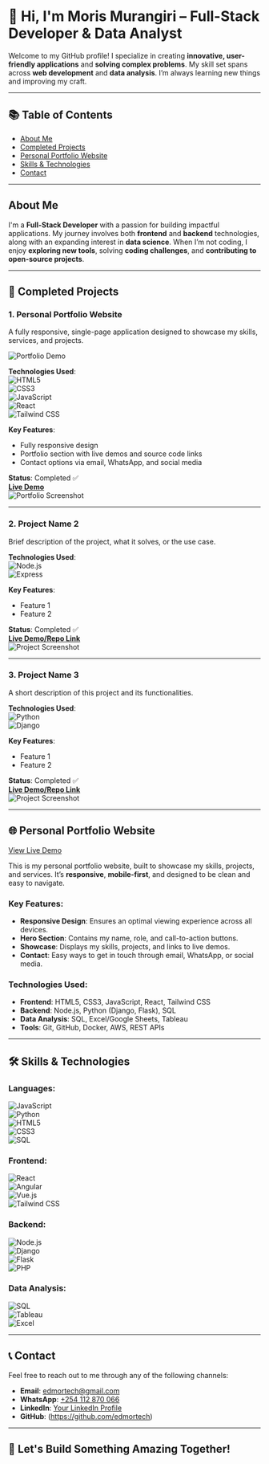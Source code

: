 # 👋 Hi, I'm Moris Murangiri – Full-Stack Developer & Data Analyst

Welcome to my GitHub profile! I specialize in creating **innovative, user-friendly applications** and **solving complex problems**. My skill set spans across **web development** and **data analysis**. I’m always learning new things and improving my craft.

---

## 📚 Table of Contents
- [About Me](#about-me)
- [Completed Projects](#completed-projects)
- [Personal Portfolio Website](#personal-portfolio-website)
- [Skills & Technologies](#skills--technologies)
- [Contact](#contact)

---

## About Me

I'm a **Full-Stack Developer** with a passion for building impactful applications. My journey involves both **frontend** and **backend** technologies, along with an expanding interest in **data science**. When I’m not coding, I enjoy **exploring new tools**, solving **coding challenges**, and **contributing to open-source projects**.

---

## 🚀 Completed Projects

### 1. Personal Portfolio Website
A fully responsive, single-page application designed to showcase my skills, services, and projects.

![Portfolio Demo](https://img.shields.io/badge/Live%20Demo-blue?style=flat&logo=appveyor)

**Technologies Used**:  
![HTML5](https://img.shields.io/badge/HTML5-E34F26?style=flat&logo=html5&logoColor=white)  
![CSS3](https://img.shields.io/badge/CSS3-1572B6?style=flat&logo=css3&logoColor=white)  
![JavaScript](https://img.shields.io/badge/JavaScript-F7DF1E?style=flat&logo=javascript&logoColor=black)  
![React](https://img.shields.io/badge/React-61DAFB?style=flat&logo=react&logoColor=black)  
![Tailwind CSS](https://img.shields.io/badge/Tailwind%20CSS-38B2AC?style=flat&logo=tailwindcss&logoColor=white)

**Key Features**:  
- Fully responsive design  
- Portfolio section with live demos and source code links  
- Contact options via email, WhatsApp, and social media

**Status**: Completed ✅  
[**Live Demo**](#)  
![Portfolio Screenshot](#)

---

### 2. Project Name 2

Brief description of the project, what it solves, or the use case.

**Technologies Used**:  
![Node.js](https://img.shields.io/badge/Node.js-6DA55F?style=flat&logo=node.js&logoColor=white)  
![Express](https://img.shields.io/badge/Express-FFFFFF?style=flat&logo=express&logoColor=000000)

**Key Features**:  
- Feature 1  
- Feature 2  

**Status**: Completed ✅  
[**Live Demo/Repo Link**](#)  
![Project Screenshot](#)

---

### 3. Project Name 3

A short description of this project and its functionalities.

**Technologies Used**:  
![Python](https://img.shields.io/badge/Python-3776AB?style=flat&logo=python&logoColor=white)  
![Django](https://img.shields.io/badge/Django-092D00?style=flat&logo=django&logoColor=white)

**Key Features**:  
- Feature 1  
- Feature 2  

**Status**: Completed ✅  
[**Live Demo/Repo Link**](#)  
![Project Screenshot](#)

---

## 🌐 Personal Portfolio Website

[View Live Demo](#)

This is my personal portfolio website, built to showcase my skills, projects, and services. It’s **responsive**, **mobile-first**, and designed to be clean and easy to navigate.

### Key Features:
- **Responsive Design**: Ensures an optimal viewing experience across all devices.
- **Hero Section**: Contains my name, role, and call-to-action buttons.
- **Showcase**: Displays my skills, projects, and links to live demos.
- **Contact**: Easy ways to get in touch through email, WhatsApp, or social media.

### Technologies Used:
- **Frontend**: HTML5, CSS3, JavaScript, React, Tailwind CSS
- **Backend**: Node.js, Python (Django, Flask), SQL
- **Data Analysis**: SQL, Excel/Google Sheets, Tableau
- **Tools**: Git, GitHub, Docker, AWS, REST APIs

---

## 🛠️ Skills & Technologies

### **Languages**:
![JavaScript](https://img.shields.io/badge/JavaScript-F7DF1E?style=flat&logo=javascript&logoColor=black)  
![Python](https://img.shields.io/badge/Python-3776AB?style=flat&logo=python&logoColor=white)  
![HTML5](https://img.shields.io/badge/HTML5-E34F26?style=flat&logo=html5&logoColor=white)  
![CSS3](https://img.shields.io/badge/CSS3-1572B6?style=flat&logo=css3&logoColor=white)  
![SQL](https://img.shields.io/badge/SQL-003B57?style=flat&logo=sqlite&logoColor=white)

### **Frontend**:
![React](https://img.shields.io/badge/React-61DAFB?style=flat&logo=react&logoColor=black)  
![Angular](https://img.shields.io/badge/Angular-DD1B16?style=flat&logo=angular&logoColor=white)  
![Vue.js](https://img.shields.io/badge/Vue.js-4FC08D?style=flat&logo=vue.js&logoColor=white)  
![Tailwind CSS](https://img.shields.io/badge/Tailwind%20CSS-38B2AC?style=flat&logo=tailwindcss&logoColor=white)

### **Backend**:
![Node.js](https://img.shields.io/badge/Node.js-6DA55F?style=flat&logo=node.js&logoColor=white)  
![Django](https://img.shields.io/badge/Django-092D00?style=flat&logo=django&logoColor=white)  
![Flask](https://img.shields.io/badge/Flask-000000?style=flat&logo=flask&logoColor=white)  
![PHP](https://img.shields.io/badge/PHP-777BB4?style=flat&logo=php&logoColor=white)

### **Data Analysis**:
![SQL](https://img.shields.io/badge/SQL-003B57?style=flat&logo=sqlite&logoColor=white)  
![Tableau](https://img.shields.io/badge/Tableau-E97627?style=flat&logo=tableau&logoColor=white)  
![Excel](https://img.shields.io/badge/Excel-217346?style=flat&logo=microsoft-excel&logoColor=white)

---

## 📞 Contact

Feel free to reach out to me through any of the following channels:

- **Email**: [edmortech@gmail.com](mailto:edmortech@gmail.com)
- **WhatsApp**: [+254 112 870 066](tel:+254112870066)
- **LinkedIn**: [Your LinkedIn Profile](#)
- **GitHub**: (https://github.com/edmortech)

---

## 🌟 Let's Build Something Amazing Together!
